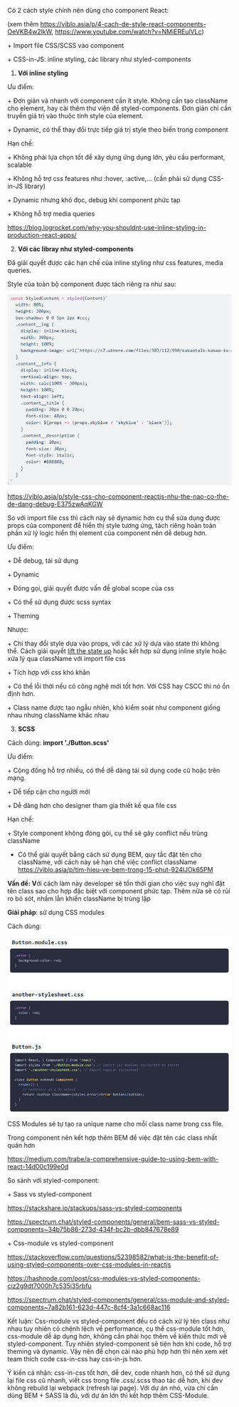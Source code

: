 Có 2 cách style chính nên dùng cho component React:

(xem thêm
<https://viblo.asia/p/4-cach-de-style-react-components-OeVKB4w2lkW>,
<https://www.youtube.com/watch?v=NMiEREulVLc>)

\+ Import file CSS/SCSS vào component

\+ CSS-in-JS: inline styling, các library như styled-components

1.  **Với inline styling**

Ưu điểm:

\+ Đơn giản và nhanh với component cần ít style. Không cần tạo className
cho element, hay cài thêm thư viện để styled-components. Đơn giản chỉ
cần truyền giá trị vào thuộc tính style của element.

\+ Dynamic, có thể thay đổi trực tiếp giá trị style theo biến trong
component

Hạn chế:

\+ Không phải lựa chọn tốt để xây dựng ứng dụng lớn, yêu cầu performant,
scalable

\+ Không hỗ trợ css features như :hover, :active,\... (cần phải sử dụng
CSS-in-JS library)

\+ Dynamic nhưng khó đọc, debug khi component phức tạp

\+ Không hỗ trợ media queries

<https://blog.logrocket.com/why-you-shouldnt-use-inline-styling-in-production-react-apps/>

2.  **Với các libray như styled-components**

Đã giải quyết được các hạn chế của inline styling như css features,
media queries.

Style của toàn bộ component được tách riêng ra như sau:

![](media/image1.png)

<https://viblo.asia/p/style-css-cho-component-reactjs-nhu-the-nao-co-the-de-dang-debug-E375zwAqKGW>

So với import file css thì cách này sẽ dynamic hơn cụ thể sửa dụng được
props của component để hiển thị style tương ứng, tách riêng hoàn toàn
phần xử lý logic hiển thị element của component nên dễ debug hơn.

Ưu điểm:

\+ Dễ debug, tái sử dụng

\+ Dynamic

\+ Đóng gọi, giải quyết được vấn đề global scope của css

\+ Có thể sử dụng được scss syntax

\+ Theming

Nhược:

\+ Chỉ thay đổi style dựa vào props, với các xử lý dựa vào state thì
không thể. Cách giải quyết [lift the state
up](https://reactjs.org/docs/lifting-state-up.html) hoặc kết hợp sử dụng
inline style hoặc xửa lý qua className với import file css

\+ Tích hợp với css khó khăn

\+ Có thể lỗi thời nếu có công nghệ mới tốt hơn. Với CSS hay CSCC thì nó
ổn định hơn.

\+ Class name được tạo ngẫu nhiên, khó kiểm soát như component giống
nhau nhưng className khác nhau

3.  **SCSS**

Cách dùng: **import './Button.scss'**

Ưu điểm:

\+ Cộng đồng hỗ trợ nhiều, có thể dễ dàng tái sử dụng code cũ hoặc trên
mạng.

\+ Dễ tiếp cận cho người mới

\+ Dễ dàng hơn cho designer tham gia thiết kế qua file css

Hạn chế:

\+ Style component không đóng gói, cụ thể sẽ gây conflict nếu trùng
className

-   Có thể giải quyết bằng cách sử dụng BEM, quy tắc đặt tên cho
    className, với cách này sẽ hạn chế việc conflict className\
    <https://viblo.asia/p/tim-hieu-ve-bem-trong-15-phut-924lJOk65PM>

**Vấn đề: V**ới cách làm này developer sẽ tốn thời gian cho việc suy
nghĩ đặt tên class sao cho hợp đặc biệt với component phức tạp. Thêm nữa
sẽ có rủi ro bỏ sót, nhầm lẫn khiến className bị trùng lặp

**Giải pháp**: sử dụng CSS modules

Cách dùng:

![](media/image2.png)

CSS Modules sẽ tự tạo ra unique name cho mỗi class name trong css file.

Trong component nên kết hợp thêm BEM để việc đặt tên các class nhất quán
hơn

<https://medium.com/trabe/a-comprehensive-guide-to-using-bem-with-react-14d00c199e0d>

So sánh với styled-component:

\+ Sass vs styled-component

<https://stackshare.io/stackups/sass-vs-styled-components>

<https://spectrum.chat/styled-components/general/bem-sass-vs-styled-components~34b75b86-273d-434f-bc2b-dbb847678e89>

\+ Css-module vs styled-component

<https://stackoverflow.com/questions/52398582/what-is-the-benefit-of-using-styled-components-over-css-modules-in-reactjs>

<https://hashnode.com/post/css-modules-vs-styled-components-ciz2g9dt7000h7c535j35rbfu>

<https://spectrum.chat/styled-components/general/css-module-and-styled-components~7a82b161-623d-447c-8cf4-3a1c668ac116>

Kết luận: Css-module vs styled-component đều có cách xử lý tên class như
nhau tuy nhiên có chệnh lệch về performance, cụ thể css-module tốt hơn,
css-module dễ áp dụng hơn, không cần phải học thêm về kiến thức mới về
styled-component. Tuy nhiên styled-component sẽ tiện hơn khi code, hỗ
trợ theming và dynamic. Vậy nên để chọn cài nào phù hợp hơn thì nên xem
xét team thích code css-in-css hay css-in-js hơn.

Ý kiến cá nhận: css-in-css tốt hơn, dễ dev, code nhanh hơn, có thể sử
dụng lại file css cũ nhanh, viết css trong file .css/.scss thao tác dễ
hơn, khi dev không rebuild lại webpack (refresh lại page). Với dự án
nhỏ, vừa chỉ cần dùng BEM + SASS là đủ, với dự án lớn thì kết hợp thêm
CSS-Module.
